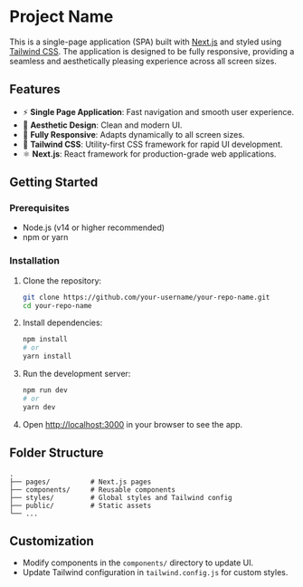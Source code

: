 # Project Name

This is a single-page application (SPA) built with [Next.js](https://nextjs.org/) and styled using [Tailwind CSS](https://tailwindcss.com/). The application is designed to be fully responsive, providing a seamless and aesthetically pleasing experience across all screen sizes.

## Features

- ⚡ **Single Page Application**: Fast navigation and smooth user experience.
- 🎨 **Aesthetic Design**: Clean and modern UI.
- 📱 **Fully Responsive**: Adapts dynamically to all screen sizes.
- 💨 **Tailwind CSS**: Utility-first CSS framework for rapid UI development.
- ⚛️ **Next.js**: React framework for production-grade web applications.

## Getting Started

### Prerequisites

- Node.js (v14 or higher recommended)
- npm or yarn

### Installation

1. Clone the repository:
   ```bash
   git clone https://github.com/your-username/your-repo-name.git
   cd your-repo-name
   ```

2. Install dependencies:
   ```bash
   npm install
   # or
   yarn install
   ```

3. Run the development server:
   ```bash
   npm run dev
   # or
   yarn dev
   ```

4. Open [http://localhost:3000](http://localhost:3000) in your browser to see the app.

## Folder Structure

```
.
├── pages/          # Next.js pages
├── components/     # Reusable components
├── styles/         # Global styles and Tailwind config
├── public/         # Static assets
└── ...
```

## Customization

- Modify components in the `components/` directory to update UI.
- Update Tailwind configuration in `tailwind.config.js` for custom styles.
